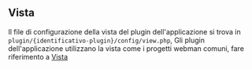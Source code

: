 ## Vista

Il file di configurazione della vista del plugin dell'applicazione si trova in `plugin/{identificativo-plugin}/config/view.php`,
Gli plugin dell'applicazione utilizzano la vista come i progetti webman comuni, fare riferimento a [Vista](../view.md)
